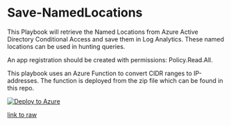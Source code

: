 # Save-NamedLocations

This Playbook will retrieve the Named Locations from Azure Active Directory Conditional Access and save them in Log Analytics. These named locations can be used in hunting queries.

An app registration should be created with permissions: Policy.Read.All.

This playbook uses an Azure Function to convert CIDR ranges to IP-addresses. The function is deployed from the zip file which can be found in this repo.



[![Deploy to Azure](https://aka.ms/deploytoazurebutton)]("https://portal.azure.com/#create/Microsoft.Template/uri/https%3A%2F%2Fraw.githubusercontent.com%2FAzure%2FAzure-Sentinel%2Fmaster%2FPlaybooks%2FSave-NamedLocations%2Fazuredeploy.json)


[link to raw](https://raw.githubusercontent.com/Azure/Azure-Sentinel/master/Playbooks/Save-NamedLocations/azuredeploy.json)
